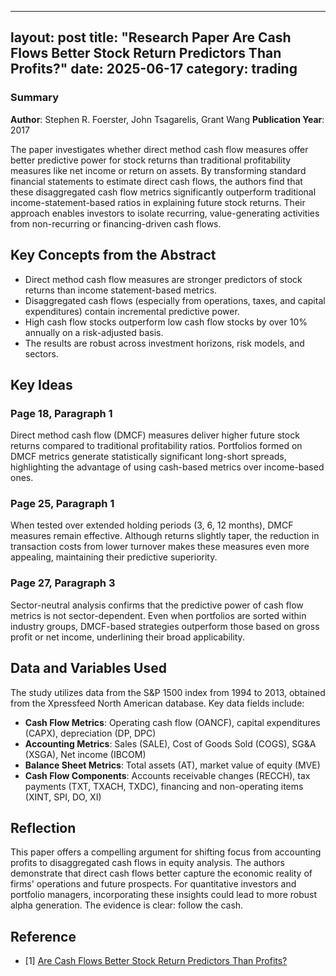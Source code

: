 ---
layout: post
title: "Research Paper Are Cash Flows Better Stock Return Predictors Than Profits?"
date: 2025-06-17
category: trading
-----------------

### Summary

**Author**: Stephen R. Foerster, John Tsagarelis, Grant Wang
**Publication Year**: 2017

The paper investigates whether direct method cash flow measures offer better predictive power for stock returns than traditional profitability measures like net income or return on assets. By transforming standard financial statements to estimate direct cash flows, the authors find that these disaggregated cash flow metrics significantly outperform traditional income-statement-based ratios in explaining future stock returns. Their approach enables investors to isolate recurring, value-generating activities from non-recurring or financing-driven cash flows.

## Key Concepts from the Abstract

* Direct method cash flow measures are stronger predictors of stock returns than income statement-based metrics.
* Disaggregated cash flows (especially from operations, taxes, and capital expenditures) contain incremental predictive power.
* High cash flow stocks outperform low cash flow stocks by over 10% annually on a risk-adjusted basis.
* The results are robust across investment horizons, risk models, and sectors.

## Key Ideas

### Page 18, Paragraph 1

Direct method cash flow (DMCF) measures deliver higher future stock returns compared to traditional profitability ratios. Portfolios formed on DMCF metrics generate statistically significant long-short spreads, highlighting the advantage of using cash-based metrics over income-based ones.

### Page 25, Paragraph 1

When tested over extended holding periods (3, 6, 12 months), DMCF measures remain effective. Although returns slightly taper, the reduction in transaction costs from lower turnover makes these measures even more appealing, maintaining their predictive superiority.

### Page 27, Paragraph 3

Sector-neutral analysis confirms that the predictive power of cash flow metrics is not sector-dependent. Even when portfolios are sorted within industry groups, DMCF-based strategies outperform those based on gross profit or net income, underlining their broad applicability.

## Data and Variables Used

The study utilizes data from the S\&P 1500 index from 1994 to 2013, obtained from the Xpressfeed North American database. Key data fields include:

* **Cash Flow Metrics**: Operating cash flow (OANCF), capital expenditures (CAPX), depreciation (DP, DPC)
* **Accounting Metrics**: Sales (SALE), Cost of Goods Sold (COGS), SG\&A (XSGA), Net income (IBCOM)
* **Balance Sheet Metrics**: Total assets (AT), market value of equity (MVE)
* **Cash Flow Components**: Accounts receivable changes (RECCH), tax payments (TXT, TXACH, TXDC), financing and non-operating items (XINT, SPI, DO, XI)

## Reflection

This paper offers a compelling argument for shifting focus from accounting profits to disaggregated cash flows in equity analysis. The authors demonstrate that direct cash flows better capture the economic reality of firms' operations and future prospects. For quantitative investors and portfolio managers, incorporating these insights could lead to more robust alpha generation. The evidence is clear: follow the cash.

## Reference

* [1] [Are Cash Flows Better Stock Return Predictors Than Profits?](https://papers.ssrn.com/sol3/papers.cfm?abstract_id=2472571)
